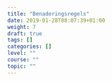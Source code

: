 ```yaml
---
title: "Benaderingsregels"
date: 2019-01-28T08:07:39+01:00
weight: 7
draft: true
tags: []
categories: []
level: ""
course: ""
topic: ""
---
```



